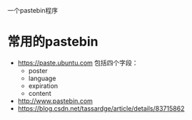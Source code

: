 一个pastebin程序

# 常用的pastebin
* https://paste.ubuntu.com 包括四个字段：
  * poster
  * language
  * expiration
  * content
* http://www.pastebin.com
* https://blog.csdn.net/tassardge/article/details/83715862